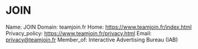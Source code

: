 
# JOIN

Name: JOIN
Domain: teamjoin.fr
Home: https://www.teamjoin.fr/index.html
Privacy_policy: https://www.teamjoin.fr/privacy.html
Email: privacy@teamjoin.fr
Member_of: Interactive Advertising Bureau (IAB)
